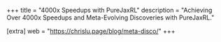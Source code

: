 +++
title = "4000x Speedups with PureJaxRL"
description = "Achieving Over 4000x Speedups and Meta-Evolving Discoveries with PureJaxRL."

[extra]
web = "https://chrislu.page/blog/meta-disco/"
+++